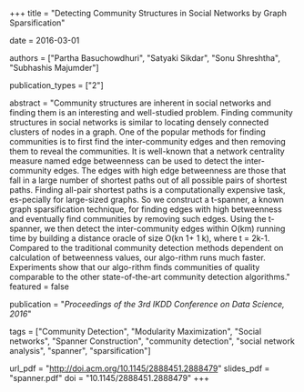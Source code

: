 +++
title = "Detecting Community Structures in Social Networks by Graph Sparsification"

date = 2016-03-01

authors = ["Partha Basuchowdhuri", "Satyaki Sikdar", "Sonu Shreshtha", "Subhashis Majumder"]

publication_types = ["2"]

abstract = "Community structures are inherent in social networks and finding them is an interesting and well-studied problem. Finding community structures in social networks is similar to locating densely connected clusters of nodes in a graph. One of the popular methods for finding communities is to first find the inter-community edges and then removing them to reveal the communities. It is well-known that a network centrality measure named edge betweenness can be used to detect the inter-community edges. The edges with high edge betweenness are those that fall in a large number of shortest paths out of all possible pairs of shortest paths. Finding all-pair shortest paths is a computationally expensive task, es-pecially for large-sized graphs. So we construct a t-spanner, a known graph sparsification technique, for finding edges with high betweenness and eventually find communities by removing such edges. Using the t-spanner, we then detect the inter-community edges within O(km) running time by building a distance oracle of size O(kn 1+ 1 k), where t = 2k-1. Compared to the traditional community detection methods dependent on calculation of betweenness values, our algo-rithm runs much faster. Experiments show that our algo-rithm finds communities of quality comparable to the other state-of-the-art community detection algorithms."
featured = false

publication = "*Proceedings of the 3rd IKDD Conference on Data Science, 2016*"

tags = ["Community Detection", "Modularity Maximization", "Social networks", "Spanner Construction", "community detection", "social network analysis", "spanner", "sparsification"]

url_pdf = "http://doi.acm.org/10.1145/2888451.2888479"
slides_pdf = "spanner.pdf"
doi = "10.1145/2888451.2888479"
+++

